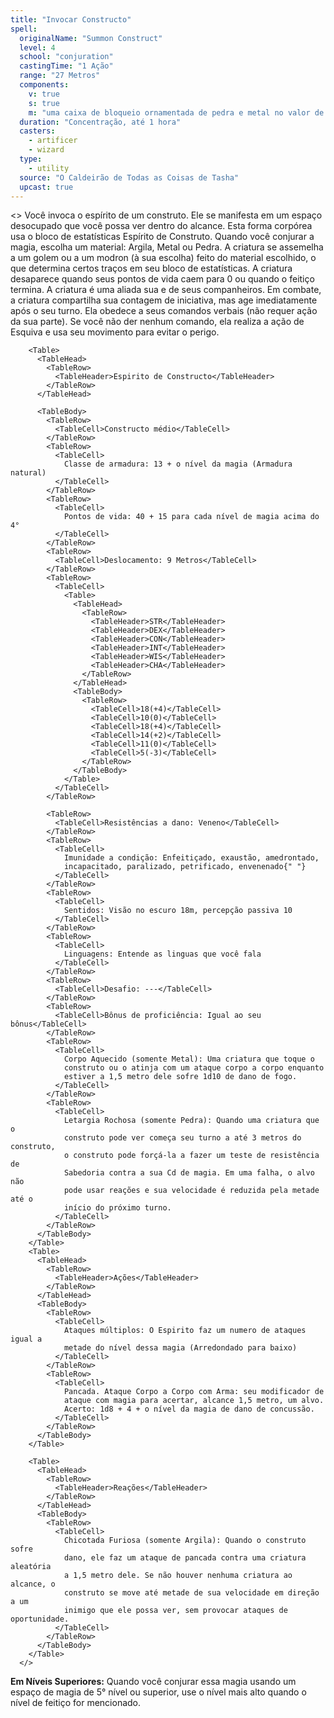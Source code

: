 ```yaml
---
title: "Invocar Constructo"
spell:
  originalName: "Summon Construct"
  level: 4
  school: "conjuration"
  castingTime: "1 Ação"
  range: "27 Metros"
  components:
    v: true
    s: true
    m: "uma caixa de bloqueio ornamentada de pedra e metal no valor de pelo menos 400 po"
  duration: "Concentração, até 1 hora"
  casters:
    - artificer
    - wizard
  type:
    - utility
  source: "O Caldeirão de Todas as Coisas de Tasha"
  upcast: true
---
```


<>
<Paragraph>
Você invoca o espírito de um construto. Ele se manifesta em um espaço
desocupado que você possa ver dentro do alcance. Esta forma corpórea
usa o bloco de estatísticas Espírito de Construto. Quando você
conjurar a magia, escolha um material: Argila, Metal ou Pedra. A
criatura se assemelha a um golem ou a um modron (à sua escolha) feito
do material escolhido, o que determina certos traços em seu bloco de
estatísticas. A criatura desaparece quando seus pontos de vida caem
para 0 ou quando o feitiço termina.
</Paragraph>
<Paragraph>
A criatura é uma aliada sua e de seus companheiros. Em combate, a
criatura compartilha sua contagem de iniciativa, mas age imediatamente
após o seu turno. Ela obedece a seus comandos verbais (não requer ação
da sua parte). Se você não der nenhum comando, ela realiza a ação de
Esquiva e usa seu movimento para evitar o perigo.
</Paragraph>

        <Table>
          <TableHead>
            <TableRow>
              <TableHeader>Espirito de Constructo</TableHeader>
            </TableRow>
          </TableHead>

          <TableBody>
            <TableRow>
              <TableCell>Constructo médio</TableCell>
            </TableRow>
            <TableRow>
              <TableCell>
                Classe de armadura: 13 + o nível da magia (Armadura natural)
              </TableCell>
            </TableRow>
            <TableRow>
              <TableCell>
                Pontos de vida: 40 + 15 para cada nível de magia acima do 4°
              </TableCell>
            </TableRow>
            <TableRow>
              <TableCell>Deslocamento: 9 Metros</TableCell>
            </TableRow>
            <TableRow>
              <TableCell>
                <Table>
                  <TableHead>
                    <TableRow>
                      <TableHeader>STR</TableHeader>
                      <TableHeader>DEX</TableHeader>
                      <TableHeader>CON</TableHeader>
                      <TableHeader>INT</TableHeader>
                      <TableHeader>WIS</TableHeader>
                      <TableHeader>CHA</TableHeader>
                    </TableRow>
                  </TableHead>
                  <TableBody>
                    <TableRow>
                      <TableCell>18(+4)</TableCell>
                      <TableCell>10(0)</TableCell>
                      <TableCell>18(+4)</TableCell>
                      <TableCell>14(+2)</TableCell>
                      <TableCell>11(0)</TableCell>
                      <TableCell>5(-3)</TableCell>
                    </TableRow>
                  </TableBody>
                </Table>
              </TableCell>
            </TableRow>

            <TableRow>
              <TableCell>Resistências a dano: Veneno</TableCell>
            </TableRow>
            <TableRow>
              <TableCell>
                Imunidade a condição: Enfeitiçado, exaustão, amedrontado,
                incapacitado, paralizado, petrificado, envenenado{" "}
              </TableCell>
            </TableRow>
            <TableRow>
              <TableCell>
                Sentidos: Visão no escuro 18m, percepção passiva 10
              </TableCell>
            </TableRow>
            <TableRow>
              <TableCell>
                Linguagens: Entende as linguas que você fala
              </TableCell>
            </TableRow>
            <TableRow>
              <TableCell>Desafio: ---</TableCell>
            </TableRow>
            <TableRow>
              <TableCell>Bônus de proficiência: Igual ao seu bônus</TableCell>
            </TableRow>
            <TableRow>
              <TableCell>
                Corpo Aquecido (somente Metal): Uma criatura que toque o
                construto ou o atinja com um ataque corpo a corpo enquanto
                estiver a 1,5 metro dele sofre 1d10 de dano de fogo.
              </TableCell>
            </TableRow>
            <TableRow>
              <TableCell>
                Letargia Rochosa (somente Pedra): Quando uma criatura que o
                construto pode ver começa seu turno a até 3 metros do construto,
                o construto pode forçá-la a fazer um teste de resistência de
                Sabedoria contra a sua Cd de magia. Em uma falha, o alvo não
                pode usar reações e sua velocidade é reduzida pela metade até o
                início do próximo turno.
              </TableCell>
            </TableRow>
          </TableBody>
        </Table>
        <Table>
          <TableHead>
            <TableRow>
              <TableHeader>Ações</TableHeader>
            </TableRow>
          </TableHead>
          <TableBody>
            <TableRow>
              <TableCell>
                Ataques múltiplos: O Espirito faz um numero de ataques igual a
                metade do nível dessa magia (Arredondado para baixo)
              </TableCell>
            </TableRow>
            <TableRow>
              <TableCell>
                Pancada. Ataque Corpo a Corpo com Arma: seu modificador de
                ataque com magia para acertar, alcance 1,5 metro, um alvo.
                Acerto: 1d8 + 4 + o nível da magia de dano de concussão.
              </TableCell>
            </TableRow>
          </TableBody>
        </Table>

        <Table>
          <TableHead>
            <TableRow>
              <TableHeader>Reações</TableHeader>
            </TableRow>
          </TableHead>
          <TableBody>
            <TableRow>
              <TableCell>
                Chicotada Furiosa (somente Argila): Quando o construto sofre
                dano, ele faz um ataque de pancada contra uma criatura aleatória
                a 1,5 metro dele. Se não houver nenhuma criatura ao alcance, o
                construto se move até metade de sua velocidade em direção a um
                inimigo que ele possa ver, sem provocar ataques de oportunidade.
              </TableCell>
            </TableRow>
          </TableBody>
        </Table>
      </>

**Em Níveis Superiores:** Quando você conjurar essa magia usando um espaço de magia de 5° nível ou superior, use o nível mais alto quando o nível de feitiço for mencionado.
